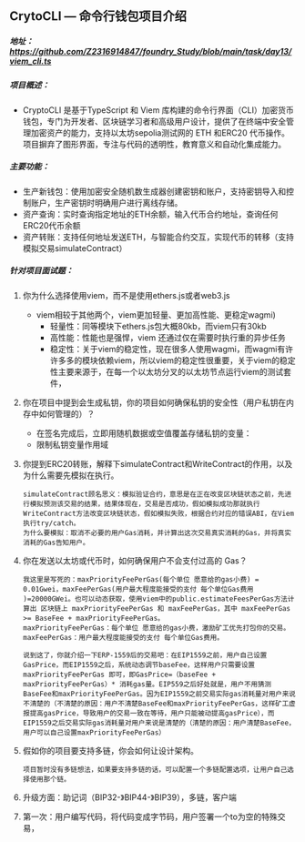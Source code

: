 

## CrytoCLI — 命令行钱包项目介绍

##### 地址：https://github.com/Z2316914847/foundry_Study/blob/main/task/day13/viem_cli.ts

##### 项目概述：

- CryptoCLI 是基于TypeScript 和 Viem 库构建的命令行界面（CLI）加密货币钱包，专门为开发者、区块链学习者和高级用户设计，提供了在终端中安全管理加密资产的能力，支持以太坊sepolia测试网的 ETH 和ERC20 代币操作。项目摒弃了图形界面，专注与代码的透明性，教育意义和自动化集成能力。

##### 主要功能：

- 生产新钱包：使用加密安全随机数生成器创建密钥和账户，支持密钥导入和控制账户，生产密钥时明确用户进行离线存储。
- 资产查询：实时查询指定地址的ETH余额，输入代币合约地址，查询任何ERC20代币余额
- 资产转账：支持任何地址发送ETH，与智能合约交互，实现代币的转移（支持模拟交易simulateContract）

##### 针对项目面试题：

1. 你为什么选择使用viem，而不是使用ethers.js或者web3.js

   - viem相较于其他两个，viem更加轻量、更加高性能、更稳定wagmi)
     - 轻量性：同等模块下ethers.js包大概80kb，而viem只有30kb
     - 高性能：性能也是强悍，viem 还通过仅在需要时执行重的异步任务
     - 稳定性：关于viem的稳定性，现在很多人使用wagmi，而wagmi有许许多多的模块依赖viem，所以viem的稳定性很重要，关于viem的稳定性主要来源于，在每一个以太坊分叉的以太坊节点运行viem的测试套件，

2. 你在项目中提到会生成私钥，你的项目如何确保私钥的安全性（用户私钥在内存中如何管理的）？

   - 在签名完成后，立即用随机数据或空值覆盖存储私钥的变量：
   - 限制私钥变量作用域

3. 你提到ERC20转账，解释下simulateContract和WriteContract的作用，以及为什么需要先模拟在执行。

   ```solidity
   simulateContract顾名思义：模拟验证合约，意思是在正在改变区块链状态之前，先进行模拟预测该交易的结果，结果体现在，交易是否成功，假如模拟成功那就执行WriteContract方法改变区块链状态，假如模拟失败，根据合约对应的错误ABI，在Viem执行try/catch。
   为什么要模拟：取消不必要的用户Gas消耗，并计算出这次交易真实消耗的Gas，并将真实消耗的Gas告知用户。
   ```

4. 你在发送以太坊或代币时，如何确保用户不会支付过高的 Gas？

   ```solidity
   我这里是写死的：maxPriorityFeePerGas(每个单位 愿意给的gas小费) = 0.01Gwei，maxFeePerGas(用户最大程度能接受的支付 每个单位Gas费用 )=20000GWei。也可以动态获取，使用viem中的public.estimateFeesPerGas方法计算出 区块链上 maxPriorityFeePerGas 和 maxFeePerGas，其中 maxFeePerGas >= BaseFee + maxPriorityFeePerGas。
   maxPriorityFeePerGas：每个单位 愿意给的gas小费，激励矿工优先打包你的交易。
   maxFeePerGas：用户最大程度能接受的支付 每个单位Gas费用。
   
   说到这了，你就介绍一下ERP-1559后的交易吧：在EIP1559之前，用户自己设置GasPrice，而EIP1559之后，系统动态调节baseFee，这样用户只需要设置 maxPriorityFeePerGas 即可，即GasPrice=（baseFee + maxPriorityFeePerGas）* 消耗gas量。EIP559之后好处就是，用户不用猜测BaseFee和maxPriorityFeePerGas。因为EIP1559之前交易实际gas消耗量对用户来说不清楚的（不清楚的原因：用户不清楚BaseFee和maxPriorityFeePerGas，这样矿工虚报提高gasPrice，导致用户的交易一致在等待，用户只能被动提高gasPrice），而EIP1559之后交易实际gas消耗量对用户来说是清楚的（清楚的原因：用户清楚BaseFee，用户可以自己设置maxPriorityFeePerGas）
   ```

5. 假如你的项目要支持多链，你会如何让设计架构。

   ```solidity
   项目暂时没有多链想法，如果要支持多链的话，可以配置一个多链配置选项，让用户自己选择使用那个链。
   ```

6. 升级方面：助记词（BIP32-》BIP44-》BIP39），多链，客户端

7. 第一次：用户编写代码，将代码变成字节码，用户签署一个to为空的特殊交易，

